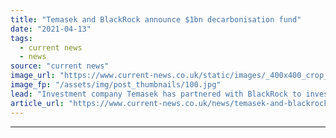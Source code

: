 ```yaml
---
title: "Temasek and BlackRock announce $1bn decarbonisation fund"
date: "2021-04-13"
tags: 
  - current news
  - news
source: "current news"
image_url: "https://www.current-news.co.uk/static/images/_400x400_crop_center-center/GettyImages-662095604.jpg"
image_fp: "/assets/img/post_thumbnails/100.jpg"
lead: "​Investment company Temasek has partnered with BlackRock to invest in next-generation net zero solutions, such as renewable energy technologies."
article_url: "https://www.current-news.co.uk/news/temasek-and-blackrock-announce-1bn-decarbonisation-fund?utm_source=rss-feeds&utm_medium=rss&utm_campaign=rss"
---
```


---
